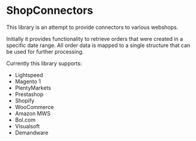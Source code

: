 # ShopConnectors
This library is an attempt to provide connectors to various webshops.

Initially it provides functionality to retrieve orders that were created in a specific date range. All order data is mapped to 
a single structure that can be used for further processing.

Currently this library supports:
- Lightspeed
- Magento 1
- PlentyMarkets
- Prestashop
- Shopify
- WooCommerce
- Amazon MWS
- Bol.com
- Visualsoft
- Demandware

